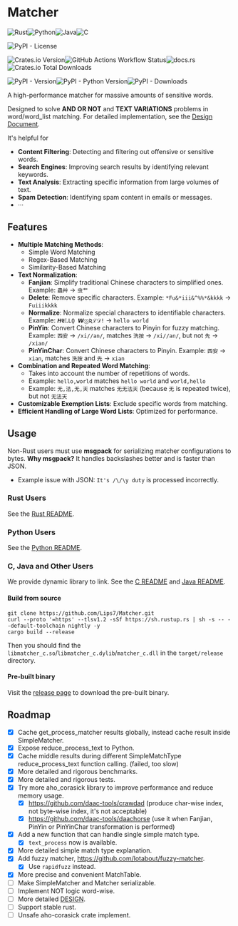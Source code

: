# Matcher

![Rust](https://img.shields.io/badge/rust-%23000000.svg?style=for-the-badge&logo=rust&logoColor=white)![Python](https://img.shields.io/badge/python-3670A0?style=for-the-badge&logo=python&logoColor=ffdd54)![Java](https://img.shields.io/badge/java-%23ED8B00.svg?style=for-the-badge&logo=openjdk&logoColor=white)![C](https://img.shields.io/badge/c-%2300599C.svg?style=for-the-badge&logo=c&logoColor=white)

![PyPI - License](https://img.shields.io/pypi/l/matcher_py)

![Crates.io Version](https://img.shields.io/crates/v/matcher_rs)![GitHub Actions Workflow Status](https://img.shields.io/github/actions/workflow/status/lips7/Matcher/test.yml)![docs.rs](https://img.shields.io/docsrs/matcher_rs)![Crates.io Total Downloads](https://img.shields.io/crates/d/matcher_rs)

![PyPI - Version](https://img.shields.io/pypi/v/matcher_py)![PyPI - Python Version](https://img.shields.io/pypi/pyversions/matcher_py)![PyPI - Downloads](https://img.shields.io/pypi/dm/matcher_py)

A high-performance matcher for massive amounts of sensitive words.

Designed to solve **AND OR NOT** and **TEXT VARIATIONS** problems in word/word_list matching. For detailed implementation, see the [Design Document](./DESIGN.md).

It's helpful for
- **Content Filtering**: Detecting and filtering out offensive or sensitive words.
- **Search Engines**: Improving search results by identifying relevant keywords.
- **Text Analysis**: Extracting specific information from large volumes of text.
- **Spam Detection**: Identifying spam content in emails or messages.
- ···

## Features

- **Multiple Matching Methods**:
  - Simple Word Matching
  - Regex-Based Matching
  - Similarity-Based Matching
- **Text Normalization**:
  - **Fanjian**: Simplify traditional Chinese characters to simplified ones.
    Example: `蟲艸` -> `虫艹`
  - **Delete**: Remove specific characters.
    Example: `*Fu&*iii&^%%*&kkkk` -> `Fuiiikkkk`
  - **Normalize**: Normalize special characters to identifiable characters.
    Example: `𝜢𝕰𝕃𝙻Ϙ 𝙒ⓞƦℒ𝒟!` -> `hello world`
  - **PinYin**: Convert Chinese characters to Pinyin for fuzzy matching.
    Example: `西安` -> `/xi//an/`, matches `洗按` -> `/xi//an/`, but not `先` -> `/xian/`
  - **PinYinChar**: Convert Chinese characters to Pinyin.
    Example: `西安` -> `xian`, matches `洗按` and `先` -> `xian`
- **Combination and Repeated Word Matching**:
  - Takes into account the number of repetitions of words.
  - Example: `hello,world` matches `hello world` and `world,hello`
  - Example: `无,法,无,天` matches `无无法天` (because `无` is repeated twice), but not `无法天`
- **Customizable Exemption Lists**: Exclude specific words from matching.
- **Efficient Handling of Large Word Lists**: Optimized for performance.

## Usage

Non-Rust users must use **msgpack** for serializing matcher configurations to bytes. **Why msgpack?** It handles backslashes better and is faster than JSON.
  - Example issue with JSON: `It's /\/\y duty` is processed incorrectly.

### Rust Users

See the [Rust README](./matcher_rs/README.md).

### Python Users

See the [Python README](./matcher_py/README.md).

### C, Java and Other Users

We provide dynamic library to link. See the [C README](./matcher_c/README.md) and [Java README](./matcher_java/README.md).

#### Build from source

```shell
git clone https://github.com/Lips7/Matcher.git
curl --proto '=https' --tlsv1.2 -sSf https://sh.rustup.rs | sh -s -- --default-toolchain nightly -y
cargo build --release
```

Then you should find the `libmatcher_c.so`/`libmatcher_c.dylib`/`matcher_c.dll` in the `target/release` directory.

#### Pre-built binary

Visit the [release page](https://github.com/Lips7/Matcher/releases) to download the pre-built binary.

## Roadmap
- [x] Cache get_process_matcher results globally, instead cache result inside SimpleMatcher.
- [x] Expose reduce_process_text to Python.
- [x] Cache middle results during different SimpleMatchType reduce_process_text function calling. (failed, too slow)
- [x] More detailed and rigorous benchmarks.
- [x] More detailed and rigorous tests.
- [x] Try more aho_corasick library to improve performance and reduce memory usage.
  - [x] https://github.com/daac-tools/crawdad (produce char-wise index, not byte-wise index, it's not acceptable)
  - [x] https://github.com/daac-tools/daachorse (use it when Fanjian, PinYin or PinYinChar transformation is performed)
- [x] Add a new function that can handle single simple match type.
  - [x] `text_process` now is available.
- [x] More detailed simple match type explanation.
- [x] Add fuzzy matcher, https://github.com/lotabout/fuzzy-matcher.
  - [x] Use `rapidfuzz` instead.
- [x] More precise and convenient MatchTable.
- [ ] Make SimpleMatcher and Matcher serializable.
- [ ] Implement NOT logic word-wise.
- [ ] More detailed [DESIGN](./DESIGN.md).
- [ ] Support stable rust.
- [ ] Unsafe aho-corasick crate implement.